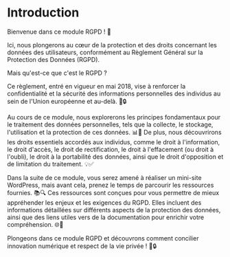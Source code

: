 # Introduction

Bienvenue dans ce module RGPD ! 🎉 

Ici, nous plongerons au cœur de la protection et des droits concernant les données des utilisateurs, conformément au Règlement Général sur la Protection des Données (RGPD). 

Mais qu'est-ce que c'est le RGPD ? 

Ce règlement, entré en vigueur en mai 2018, vise à renforcer la confidentialité et la sécurité des informations personnelles des individus au sein de l'Union européenne et au-delà. 💼🔒

Au cours de ce module, nous explorerons les principes fondamentaux pour le traitement des données personnelles, tels que la collecte, le stockage, l'utilisation et la protection de ces données. 📊🔐 
De plus, nous découvrirons les droits essentiels accordés aux individus, comme le droit à l'information, le droit d'accès, le droit de rectification, le droit à l'effacement (ou droit à l'oubli), le droit à la portabilité des données, ainsi que le droit d'opposition et de limitation du traitement. 💡✅

Dans la suite de ce module, vous serez amené à réaliser un mini-site WordPress, mais avant cela, prenez le temps de parcourir les ressources fournies. 📚🔍 Ces ressources sont conçues pour vous permettre de mieux appréhender les enjeux et les exigences du RGPD. Elles incluent des informations détaillées sur différents aspects de la protection des données, ainsi que des liens utiles vers de la documentation pour enrichir votre compréhension. 🌐📖

Plongeons dans ce module RGPD et découvrons comment concilier innovation numérique et respect de la vie privée ! 🚀🔒

